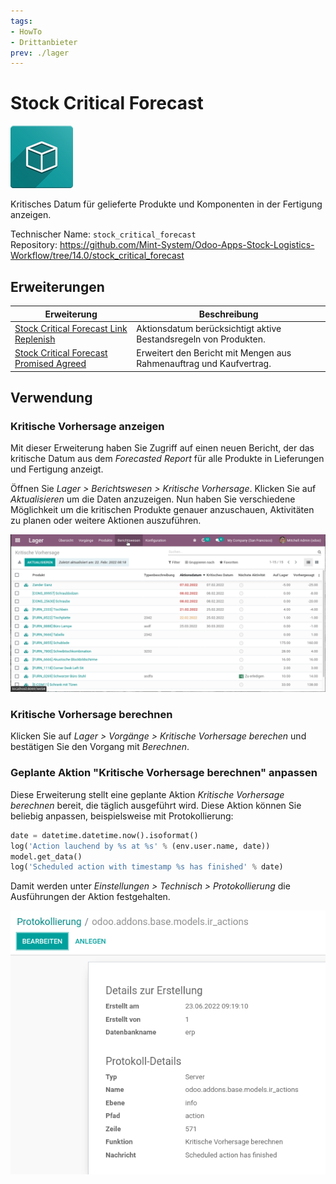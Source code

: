 ```yaml
---
tags:
- HowTo
- Drittanbieter
prev: ./lager
---
```

# Stock Critical Forecast
![icon_oms_box](assets/icon_oms_box.png)

Kritisches Datum für gelieferte Produkte und Komponenten in der Fertigung anzeigen.

Technischer Name: `stock_critical_forecast`\
Repository: <https://github.com/Mint-System/Odoo-Apps-Stock-Logistics-Workflow/tree/14.0/stock_critical_forecast>

## Erweiterungen

| Erweiterung                                                                                   | Beschreibung                                                        |
| --------------------------------------------------------------------------------------------- | ------------------------------------------------------------------- |
| [Stock Critical Forecast Link Replenish](Stock%20Critical%20Forecast%20Link%20Replenish)      | Aktionsdatum berücksichtigt aktive Bestandsregeln von Produkten.    |
| [Stock Critical Forecast Promised Agreed](Stock%20Critical%20Forecast%20Promised%20Agreed.md) | Erweitert den Bericht mit Mengen aus Rahmenauftrag und Kaufvertrag. |

## Verwendung

### Kritische Vorhersage anzeigen

Mit dieser Erweiterung haben Sie Zugriff auf einen neuen Bericht, der das kritische Datum aus dem *Forecasted Report* für alle Produkte in Lieferungen und Fertigung anzeigt.

Öffnen Sie *Lager > Berichtswesen > Kritische Vorhersage*. Klicken Sie auf *Aktualisieren* um die Daten anzuzeigen. Nun haben Sie verschiedene Möglichkeit um die kritischen Produkte genauer anzuschauen, Aktivitäten zu planen oder weitere Aktionen auszuführen.

![Stock Critical Forecast](assets/Stock%20Critical%20Forecast.gif)

### Kritische Vorhersage berechnen

Klicken Sie auf *Lager > Vorgänge > Kritische Vorhersage berechen* und bestätigen Sie den Vorgang mit *Berechnen*.

### Geplante Aktion "Kritische Vorhersage berechnen" anpassen

Diese Erweiterung stellt eine geplante Aktion *Kritische Vorhersage berechnen* bereit, die täglich ausgeführt wird. Diese Aktion können Sie beliebig anpassen, beispielsweise mit Protokollierung:

```python
date = datetime.datetime.now().isoformat()
log('Action lauchend by %s at %s' % (env.user.name, date))
model.get_data()
log('Scheduled action with timestamp %s has finished' % date)
```

Damit werden unter *Einstellungen > Technisch > Protokollierung* die Ausführungen der Aktion festgehalten.

![](assets/Stock%20Critical%20Forecast%20Protokollierung.png)
